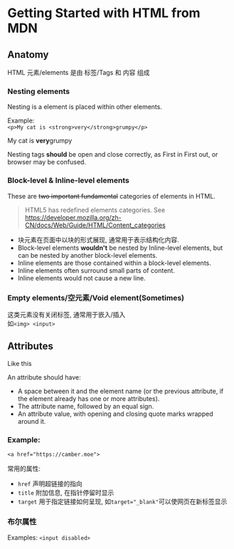 ---
---

# Getting Started with HTML from MDN

## Anatomy

HTML 元素/elements 是由 标签/Tags 和 内容 组成

### Nesting elements

Nesting is a element is placed within other elements.  

Example:  
`<p>My cat is <strong>very</strong>grumpy</p>`
<p>My cat is <strong>very</strong>grumpy</p>

Nesting tags **should** be open and close correctly, as First in First out, or browser may be confused.

### Block-level & Inline-level elements

These are ~~two important fundamental~~ categories of elements in HTML.

> HTML5 has redefined elements categories. See https://developer.mozilla.org/zh-CN/docs/Web/Guide/HTML/Content_categories

- 块元素在页面中以块的形式展现, 通常用于表示结构化内容.
- Block-level elements **wouldn't** be nested by Inline-level elements, but can be nested by another block-level elements.
- Inline elements are those contained within a block-level elements.
- Inline elements often surround small parts of content.
- Inline elements would not cause a new line.

### Empty elements/空元素/Void element(Sometimes)

这类元素没有关闭标签, 通常用于嵌入/插入  
如`<img> <input>`

## Attributes

<p class="Example_Attributes">Like this</p>

An attribute should have:
- A space between it and the element name (or the previous attribute, if the element already has one or more attributes).
- The attribute name, followed by an equal sign.
- An attribute value, with opening and closing quote marks wrapped around it.

### Example:
`<a href="https://camber.moe">`

常用的属性:
- `href` 声明超链接的指向
- `title` 附加信息, 在指针停留时显示
- `target` 用于指定链接如何呈现, 如`target="_blank"`可以使网页在新标签显示

### 布尔属性

Examples: 
`<input disabled>`

